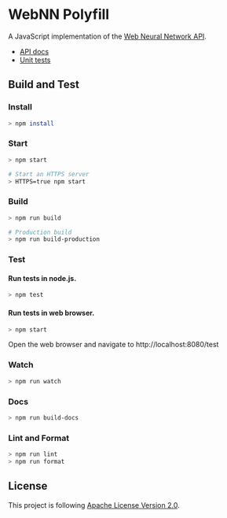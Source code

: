 # WebNN Polyfill

A JavaScript implementation of the [Web Neural Network API](https://webmachinelearning.github.io/webnn/).

* [API docs](https://webmachinelearning.github.io/webnn-polyfill/docs/)
* [Unit tests](https://webmachinelearning.github.io/webnn-polyfill/test/)

## Build and Test

### Install

```sh
> npm install
```

### Start

```sh
> npm start

# Start an HTTPS server
> HTTPS=true npm start
```

### Build

```sh
> npm run build

# Production build
> npm run build-production
```

### Test
#### Run tests in node.js.
```hs
> npm test
```

#### Run tests in web browser.
```sh
> npm start
```

Open the web browser and navigate to http://localhost:8080/test

### Watch

```sh
> npm run watch
```

### Docs

```sh
> npm run build-docs
```

### Lint and Format

```sh
> npm run lint
> npm run format
```

## License

This project is following [Apache License Version 2.0](./LICENSE).